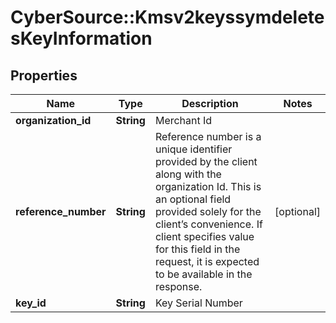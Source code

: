 # CyberSource::Kmsv2keyssymdeletesKeyInformation

## Properties
Name | Type | Description | Notes
------------ | ------------- | ------------- | -------------
**organization_id** | **String** | Merchant Id  | 
**reference_number** | **String** | Reference number is a unique identifier provided by the client along with the organization Id. This is an optional field provided solely for the client’s convenience. If client specifies value for this field in the request, it is expected to be available in the response.  | [optional] 
**key_id** | **String** | Key Serial Number | 


